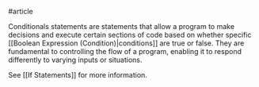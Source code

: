 #article 

Conditionals statements are statements that allow a program to make decisions and execute certain sections of code based on whether specific [[Boolean Expression (Condition)|conditions]] are true or false. They are fundamental to controlling the flow of a program, enabling it to respond differently to varying inputs or situations.

See [[If Statements]] for more information.


